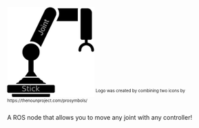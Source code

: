 <img src="https://raw.githubusercontent.com/gstavrinos/jointstick/master/images/jointstick_logo.png" width=40%>
<sup><sup>Logo was created by combining two icons by https://thenounproject.com/prosymbols/</sup></sup>

A ROS node that allows you to move any joint with any controller!
